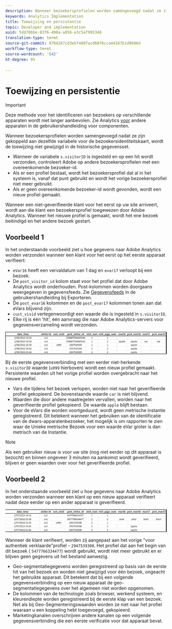 ```yaml
---
description: Wanneer bezoekersprofielen worden samengevoegd nadat ze zijn gekoppeld aan dezelfde variabele voor de bezoekersidentiteitskaart, wordt de toewijzing niet gewijzigd in de historische gegevensset.
keywords: Analytics Implementation
title: Toewijzing en persistentie
topic: Developer and implementation
uuid: 5dd706be-83f6-498a-a856-e3c5af995348
translation-type: tm+mt
source-git-commit: 9704267cd3ebf480facd68f6cca44167b1d9686d
workflow-type: tm+mt
source-wordcount: '542'
ht-degree: 0%

---
```



# Toewijzing en persistentie

>[!IMPORTANT]
>
>Deze methode voor het identificeren van bezoekers op verschillende apparaten wordt niet langer aanbevolen. Zie Analytics [voor](/help/components/cda/overview.md) andere apparaten in de gebruikershandleiding voor componenten.

Wanneer bezoekersprofielen worden samengevoegd nadat ze zijn gekoppeld aan dezelfde variabele voor de bezoekersidentiteitskaart, wordt de toewijzing niet gewijzigd in de historische gegevensset.

* Wanneer de variabele `s.visitorID` is ingesteld en op een hit wordt verzonden, controleert Adobe op andere bezoekersprofielen met een overeenkomende bezoeker-id.
* Als er een profiel bestaat, wordt het bezoekersprofiel dat al in het systeem is, vanaf dat punt gebruikt en wordt het vorige bezoekersprofiel niet meer gebruikt.
* Als er geen overeenkomende bezoeker-id wordt gevonden, wordt een nieuw profiel gemaakt.

Wanneer een niet-geverifieerde klant voor het eerst op uw site arriveert, wordt aan die klant een bezoekersprofiel toegewezen door Adobe Analytics. Wanneer het nieuwe profiel is gemaakt, wordt het ene bezoek beëindigd en het andere bezoek gestart.

## Voorbeeld 1

In het onderstaande voorbeeld ziet u hoe gegevens naar Adobe Analytics worden verzonden wanneer een klant voor het eerst op het eerste apparaat verifieert:

* `eVar16` heeft een vervaldatum van 1 dag en `evar17` verloopt bij een bezoek.
* De `post_visitor_id` kolom staat voor het profiel dat door Adobe Analytics wordt onderhouden. Post-kolommen worden doorgaans weergegeven in gegevensfeeds. Zie [Gegevensfeeds](/help/export/analytics-data-feed/data-feed-overview.md) in de gebruikershandleiding bij Exporteren.
* De `post_evar16` kolommen en de `post_evar17` kolommen tonen aan dat eVars blijvend zijn.
* `cust_visid` vertegenwoordigt een waarde die is ingesteld in `s.visitorID`.
* Elke rij is één &#39;hit&#39;, één aanvraag die naar Adobe Analytics-servers voor gegevensverzameling wordt verzonden.

![Voorbeeld 1 van een ander apparaat](assets/xdevice_first.jpg)

Bij de eerste gegevensverbinding met een eerder niet-herkende `s.visitorID` waarde (`u999` hierboven) wordt een nieuw profiel gemaakt. Persistente waarden uit het vorige profiel worden overgebracht naar het nieuwe profiel.

* Vars die tijdens het bezoek verlopen, worden niet naar het geverifieerde profiel gekopieerd. De bovenstaande waarde `car` is niet blijvend.
* Waarden die door andere maatregelen vervallen, worden naar het geverifieerde profiel gekopieerd. De waarde `apple` blijft bestaan.
* Voor de eVars die worden voortgeduurd, wordt geen metrische instantie geregistreerd. Dit betekent wanneer het gebruiken van de identificatie van de dwars-apparatenbezoeker, het mogelijk is om rapporten te zien waar de Unieke metrische Bezoek voor een waarde eVar groter is dan metrisch van de Instantie.

>[!NOTE]
>
>Als een gebruiker nieuw is voor uw site (nog niet eerder op dit apparaat is bezocht) en binnen ongeveer 3 minuten na aankomst wordt geverifieerd, blijven er geen waarden over voor het geverifieerde profiel.

## Voorbeeld 2

In het onderstaande voorbeeld ziet u hoe gegevens naar Adobe Analytics worden verzonden wanneer een klant op een nieuw apparaat verifieert nadat deze eerder op een ander apparaat is geverifieerd.

![Voorbeeld 2 van verschillende apparaten](assets/xdevice-subsequent.jpg)

Wanneer de klant verifieert, worden zij aangepast aan het vorige &quot;voor authentiek verklaarde&quot;profiel - `2947539300`. Het profiel dat aan het begin van dit bezoek ( `5477766334477`) wordt gebruikt, wordt niet meer gebruikt en er blijven geen gegevens uit het bestand aanwezig.

* Geo-segmentatiegegevens worden geregistreerd op basis van de eerste hit van het bezoek en worden niet gewijzigd voor één bezoek, ongeacht het gebruikte apparaat. Dit betekent dat bij een volgende gegevensverbinding op een nieuw apparaat de geo-segmentatiegegevens over het algemeen niet worden opgenomen.
* De kolommen van de technologie zoals browser, werkend systeem, en kleurendiepte worden geregistreerd bij de eerste klap van een bezoek. Net als bij Geo-Segmenteringswaarden worden ze niet naar het profiel waaraan u een koppeling hebt toegevoegd, gekopieerd.
* Marketingkanalen overschrijven andere kanalen op een volgende gegevensverbinding die een eerste verificatie voor dat apparaat bevat.
